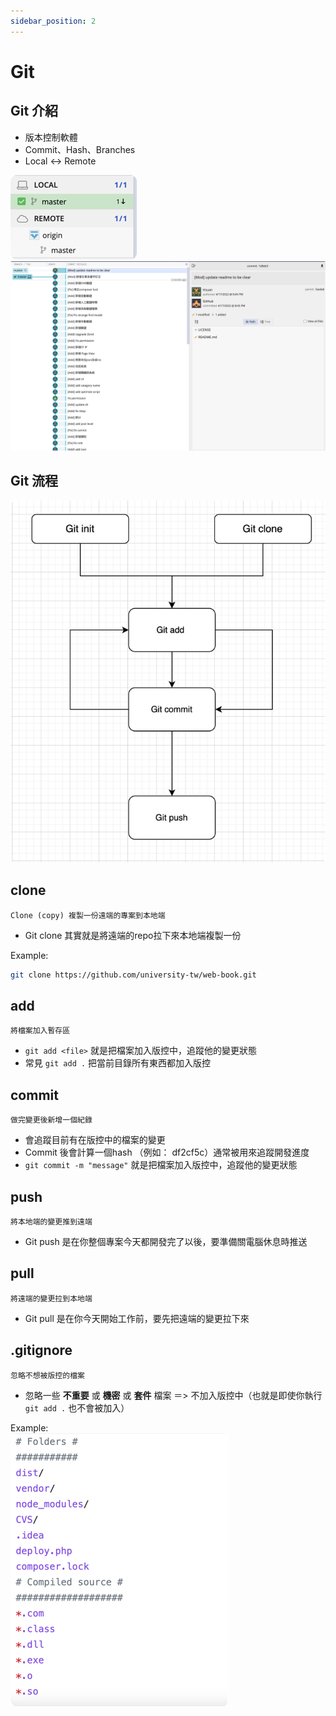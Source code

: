 ```yaml
---
sidebar_position: 2
---
```


# Git

## Git 介紹
* 版本控制軟體 
* Commit、Hash、Branches 
* Local <-> Remote

![](.git_images/2fbd25ff.png)  
![](.git_images/2069d3ea.png)  

## Git 流程
![](.git_images/87d06029.png)

## clone
    Clone (copy) 複製一份遠端的專案到本地端

* Git clone 其實就是將遠端的repo拉下來本地端複製一份

Example:
```bash
git clone https://github.com/university-tw/web-book.git
```

## add
    將檔案加入暫存區

* `git add <file>` 就是把檔案加入版控中，追蹤他的變更狀態 
* 常見 `git add .` 把當前目錄所有東西都加入版控

## commit
    做完變更後新增一個紀錄

* 會追蹤目前有在版控中的檔案的變更
* Commit 後會計算一個hash （例如： df2cf5c）通常被用來追蹤開發進度
* `git commit -m "message"` 就是把檔案加入版控中，追蹤他的變更狀態

## push
    將本地端的變更推到遠端
* Git push 是在你整個專案今天都開發完了以後，要準備關電腦休息時推送

## pull
    將遠端的變更拉到本地端
* Git pull 是在你今天開始工作前，要先把遠端的變更拉下來

## .gitignore
    忽略不想被版控的檔案

* 忽略一些 **不重要** 或 **機密** 或 **套件** 檔案 ＝> 不加入版控中（也就是即使你執行 `git add .` 也不會被加入）

Example:  
![](.git_images/6c10efb5.png)

